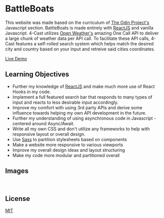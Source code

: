 # BattleBoats

This website was made based on the curriculum of [The Odin Project's](https://www.theodinproject.com/home) Javascript section. BattleBoats is made entirely with [ReactJS](https://reactjs.org/) and vanilla Javascript. 4-Cast utilizes [Open Weather's](https://openweathermap.org/api) amazing One Call API to deliver a large chunk of weather data per API call. To facilitate these API calls, 4-Cast features a self-rolled search system which helps match the desired city and country based on your input and retreive said cities coordinates.

[Live Demo](https://kgilla.github.io/weather-app/)

## Learning Objectives

- Further my knowledge of [ReactJS](https://reactjs.org/) and make much more use of React Hooks in my code.
- Implement a full featured search bar that responds to many types of input and reacts to less desirable input accordingly.
- Improve my comfort with using 3rd party APIs and derive some influence towards helping my own API development in the future.
- Further my understanding of using asynchronous code in Javascript - centered around Async/Await.
- Write all my own CSS and don't utilize any frameworks to help with responsive layout or overall design.
- Use [Sass](https://sass-lang.com/) to partition stylesheets based on components
- Make a website more responsive to various viewports
- Improve my overall design ideas and layout structuring
- Make my code more modular and partitioned overall

## Images

<img src="">
<img src=''>
<img src="">
<img src="">
<img src="">

## License

[MIT](https://choosealicense.com/licenses/mit/)
